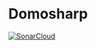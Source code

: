 # Domosharp

[![SonarCloud](https://github.com/CyrilB1531/Domosharp/actions/workflows/build.yml/badge.svg)](https://github.com/CyrilB1531/Domosharp/actions/workflows/build.yml)
